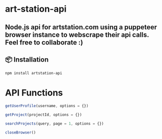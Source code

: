 # art-station-api

Node.js api for artstation.com using a puppeteer browser instance to webscrape their api calls.
Feel free to collaborate :)
---

## 📦 Installation

```bash
npm install artstation-api
```

# API Functions

```javascript
getUserProfile(username, options = {})
```
```javascript
getProject(projectId, options = {})
```
```javascript
searchProjects(query, page = 1, options = {})
```
```javascript
closeBrowser()
```